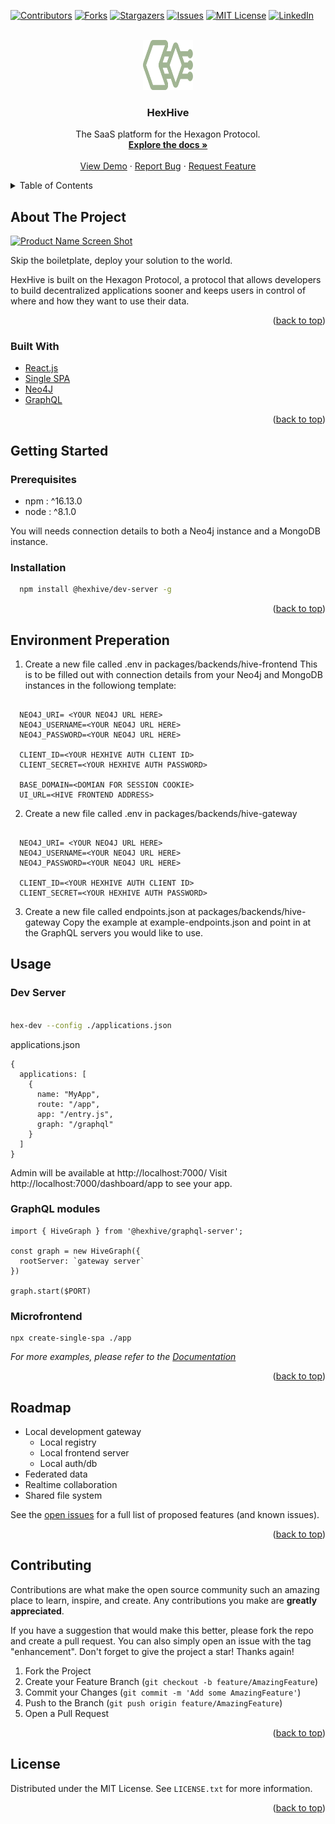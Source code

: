 <div id="top"></div>
<!--
*** Thanks for checking out the Best-README-Template. If you have a suggestion
*** that would make this better, please fork the repo and create a pull request
*** or simply open an issue with the tag "enhancement".
*** Don't forget to give the project a star!
*** Thanks again! Now go create something AMAZING! :D
-->

<!-- PROJECT SHIELDS -->
<!--
*** I'm using markdown "reference style" links for readability.
*** Reference links are enclosed in brackets [ ] instead of parentheses ( ).
*** See the bottom of this document for the declaration of the reference variables
*** for contributors-url, forks-url, etc. This is an optional, concise syntax you may use.
*** https://www.markdownguide.org/basic-syntax/#reference-style-links
-->

[![Contributors][contributors-shield]][contributors-url]
[![Forks][forks-shield]][forks-url]
[![Stargazers][stars-shield]][stars-url]
[![Issues][issues-shield]][issues-url]
[![MIT License][license-shield]][license-url]
[![LinkedIn][linkedin-shield]][linkedin-url]

<!-- PROJECT LOGO -->
<br />
<div align="center">
  <a href="https://github.com/TheTechCompany/HexHive">
    <img src="images/HX2.1.svg" alt="Logo" width="80" height="80">
  </a>

<h3 align="center">HexHive</h3>

  <p align="center">
    The SaaS platform for the Hexagon Protocol.
    <br />
    <a href="https://docs.hexhive.io"><strong>Explore the docs »</strong></a>
    <br />
    <br />
    <a href="https://github.com/TheTechCompany/HexHive">View Demo</a>
    ·
    <a href="https://github.com/TheTechCompany/HexHive/issues">Report Bug</a>
    ·
    <a href="https://github.com/TheTechCompany/HexHive/issues">Request Feature</a>
  </p>
</div>

<!-- TABLE OF CONTENTS -->
<details>
  <summary>Table of Contents</summary>
  <ol>
    <li>
      <a href="#about-the-project">About The Project</a>
      <ul>
        <li><a href="#built-with">Built With</a></li>
      </ul>
    </li>
    <li>
      <a href="#getting-started">Getting Started</a>
      <ul>
        <li><a href="#prerequisites">Prerequisites</a></li>
        <li><a href="#installation">Installation</a></li>
      </ul>
    </li>
    <li><a href="#usage">Usage</a></li>
    <li><a href="#roadmap">Roadmap</a></li>
    <li><a href="#contributing">Contributing</a></li>
    <li><a href="#license">License</a></li>
    <li><a href="#contact">Contact</a></li>
    <li><a href="#acknowledgments">Acknowledgments</a></li>
  </ol>
</details>

<!-- ABOUT THE PROJECT -->

## About The Project

[![Product Name Screen Shot][product-screenshot]](https://example.com)

Skip the boiletplate, deploy your solution to the world.

HexHive is built on the Hexagon Protocol, a protocol that allows developers to build decentralized applications sooner and keeps users in control of where and how they want to use their data.

<p align="right">(<a href="#top">back to top</a>)</p>

### Built With

- [React.js](https://reactjs.org/)
- [Single SPA](https://single-spa.js.org/)
- [Neo4J](https://neo4j.com/)
- [GraphQL](https://graphql.org/)

<p align="right">(<a href="#top">back to top</a>)</p>

<!-- GETTING STARTED -->

## Getting Started

### Prerequisites

- npm : ^16.13.0
- node : ^8.1.0 

You will needs connection details to both a Neo4j instance and a MongoDB instance.

### Installation

```sh
  npm install @hexhive/dev-server -g
```

   <p align="right">(<a href="#top">back to top</a>)</p>

## Environment Preperation

1. Create a new file called .env in packages/backends/hive-frontend
   This is to be filled out with connection details from your Neo4j and MongoDB instances in the followiong template:

```MONGO_URL=<YOUR MONGO URL HERE (REMEBER TO REPLACE THE <password> appropriately)>

  NEO4J_URI= <YOUR NEO4J URL HERE>
  NEO4J_USERNAME=<YOUR NEO4J URL HERE>
  NEO4J_PASSWORD=<YOUR NEO4J URL HERE>

  CLIENT_ID=<YOUR HEXHIVE AUTH CLIENT ID>
  CLIENT_SECRET=<YOUR HEXHIVE AUTH PASSWORD>

  BASE_DOMAIN=<DOMIAN FOR SESSION COOKIE>
  UI_URL=<HIVE FRONTEND ADDRESS>
```

2. Create a new file called .env in packages/backends/hive-gateway

```MONGO_URL=<YOUR MONGO URL HERE (REMEBER TO REPLACE THE <password> appropriately)>

  NEO4J_URI= <YOUR NEO4J URL HERE>
  NEO4J_USERNAME=<YOUR NEO4J URL HERE>
  NEO4J_PASSWORD=<YOUR NEO4J URL HERE>

  CLIENT_ID=<YOUR HEXHIVE AUTH CLIENT ID>
  CLIENT_SECRET=<YOUR HEXHIVE AUTH PASSWORD>
```

3. Create a new file called endpoints.json at packages/backends/hive-gateway
   Copy the example at example-endpoints.json and point in at the GraphQL servers you would like to use.

<!-- USAGE EXAMPLES -->

## Usage

### Dev Server
```sh

hex-dev --config ./applications.json
```

applications.json
```
{
  applications: [
    {
      name: "MyApp",
      route: "/app",
      app: "/entry.js",
      graph: "/graphql"
    }
  ]  
}
```

Admin will be available at http://localhost:7000/
Visit http://localhost:7000/dashboard/app to see your app.

### GraphQL modules

```
import { HiveGraph } from '@hexhive/graphql-server';

const graph = new HiveGraph({
  rootServer: `gateway server`
})

graph.start($PORT)
```

### Microfrontend

```
npx create-single-spa ./app
```

_For more examples, please refer to the [Documentation](https://docs.hexhive.io)_

<p align="right">(<a href="#top">back to top</a>)</p>

<!-- ROADMAP -->

## Roadmap

- Local development gateway
  - Local registry
  - Local frontend server
  - Local auth/db
- Federated data
- Realtime collaboration
- Shared file system

See the [open issues](https://github.com/TheTechCompany/HexHive/issues) for a full list of proposed features (and known issues).

<p align="right">(<a href="#top">back to top</a>)</p>

<!-- CONTRIBUTING -->

## Contributing

Contributions are what make the open source community such an amazing place to learn, inspire, and create. Any contributions you make are **greatly appreciated**.

If you have a suggestion that would make this better, please fork the repo and create a pull request. You can also simply open an issue with the tag "enhancement".
Don't forget to give the project a star! Thanks again!

1. Fork the Project
2. Create your Feature Branch (`git checkout -b feature/AmazingFeature`)
3. Commit your Changes (`git commit -m 'Add some AmazingFeature'`)
4. Push to the Branch (`git push origin feature/AmazingFeature`)
5. Open a Pull Request

<p align="right">(<a href="#top">back to top</a>)</p>

<!-- LICENSE -->

## License

Distributed under the MIT License. See `LICENSE.txt` for more information.

<p align="right">(<a href="#top">back to top</a>)</p>

<!-- MARKDOWN LINKS & IMAGES -->
<!-- https://www.markdownguide.org/basic-syntax/#reference-style-links -->

[contributors-shield]: https://img.shields.io/github/contributors/TheTechCompany/HexHive.svg?style=for-the-badge
[contributors-url]: https://github.com/TheTechCompany/HexHive/graphs/contributors
[forks-shield]: https://img.shields.io/github/forks/TheTechCompany/HexHive.svg?style=for-the-badge
[forks-url]: https://github.com/TheTechCompany/HexHive/network/members
[stars-shield]: https://img.shields.io/github/stars/TheTechCompany/HexHive.svg?style=for-the-badge
[stars-url]: https://github.com/TheTechCompany/HexHive/stargazers
[issues-shield]: https://img.shields.io/github/issues/TheTechCompany/HexHive.svg?style=for-the-badge
[issues-url]: https://github.com/TheTechCompany/HexHive/issues
[license-shield]: https://img.shields.io/github/license/TheTechCompany/HexHive.svg?style=for-the-badge
[license-url]: https://github.com/TheTechCompany/HexHive/blob/master/LICENSE.txt
[linkedin-shield]: https://img.shields.io/badge/-LinkedIn-black.svg?style=for-the-badge&logo=linkedin&colorB=555
[linkedin-url]: https://linkedin.com/in/linkedin_username
[product-screenshot]: images/screenshot.png
